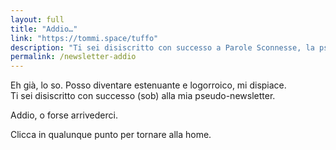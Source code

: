 ```yaml
---
layout: full
title: "Addio…"
link: "https://tommi.space/tuffo"
description: "Ti sei disiscritto con successo a Parole Sconnesse, la pseudo-newsletter di Tommi"
permalink: /newsletter-addio
---
```

Eh già, lo so. Posso diventare estenuante e logorroico, mi dispiace.  
Ti sei disiscritto con successo (sob) alla mia pseudo-newsletter.

Addio, o forse arrivederci.

Clicca in qualunque punto per tornare alla home.

